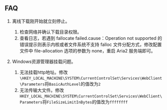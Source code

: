 ## FAQ

1. 离线下载刚开始就立刻停止。
   1. 检查网络并确认下载目录权限。
   2. 查看日志，若遇到 fallocate failed.cause：Operation not supported 的错误提示则表示内核或者文件系统不支持 fal­loc 文件分配方式，修改配置文件中 file-allocation 选项的参数为 none，重启 Aria2 服务端即可。

2. Windows资源管理器挂载问题。
   1. 无法挂载http地址。修改`\HKEY_LOCAL_MACHINE\SYSTEM\CurrentControlSet\Services\WebClient\Parameters`将`BasicAuthLevel`的值改为`2`
   2. 无法传输大文件。修改`HKEY_LOCAL_MACHINE\SYSTEM\CurrentControlSet\Services\WebClient\Parameters`将`FileSizeLimitInBytes`的值改为`ffffffff`
